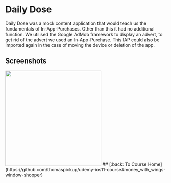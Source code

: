 # Daily Dose

Daily Dose was a mock content application that would teach us the fundamentals of In-App-Purchases. Other than this it had no additional function. 
We utilised the Google AdMob framework to display an advert, to get rid of the advert we used an In-App-Purchase. This IAP could also be imported again in the case of moving the device or deletion of the app.

## Screenshots
<img src="https://github.com/thomaspickup/udemy-ios11-course/blob/master/Assets/6.%20Daily%20Dose/main.png?raw=true" width="300"/>
## [:back: To Course Home](https://github.com/thomaspickup/udemy-ios11-course#money_with_wings-window-shopper)
